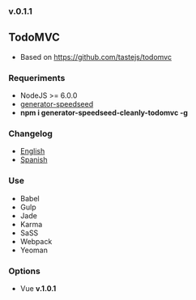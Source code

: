 ### v.0.1.1

## TodoMVC
- Based on https://github.com/tastejs/todomvc

### Requeriments
- NodeJS >= 6.0.0
- [generator-speedseed](https://www.npmjs.com/package/generator-speedseed)
- **npm i generator-speedseed-cleanly-todomvc -g**

### Changelog
- [English](https://github.com/ifedu/generator-speedseed-cleanly-todomvc/blob/master/docs/CHANGELOG/EN_US.md)
- [Spanish](https://github.com/ifedu/generator-speedseed-cleanly-todomvc/blob/master/docs/CHANGELOG/ES.md)

### Use
- Babel
- Gulp
- Jade
- Karma
- SaSS
- Webpack
- Yeoman

### Options
- Vue **v.1.0.1**